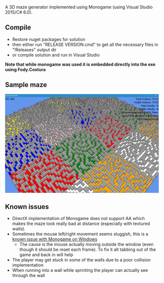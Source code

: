 A 3D maze generator implemented using Monogame (using Visual Studio 2015/C# 6.0).

## Compile ##

* Restore nuget packages for solution
* then either run "RELEASE VERSION.cmd" to get all the necessary files in "!Releases" output dir
* or compile solution and run in Visual Studio 

**Note that while monogame was used it is embedded directly into the exe using Fody.Costura**

## Sample maze ##

![Maze](/maze.png?raw=true)

## Known issues ##

* DirectX implementation of Monogame does not support AA which makes the maze look really bad at distance (especially with textured walls).
* Sometimes the mouse left/right movement seems sluggish, this is a [known issue with Monogame on Windows](https://github.com/mono/MonoGame/issues/2464)
	* The cause is the mouse actually moving outside the window (even though it should be reset each frame). To fix it alt tabbing out of the game and back in will help
* The player may get stuck in some of the walls due to a poor collision implementation
* When running into a wall while sprinting the player can actually see through the wall